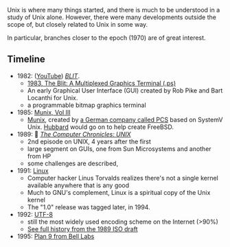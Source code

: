 
Unix is where many things started, and there is much to be understood in a study of Unix alone. However, there were many developments outside the scope of, but closely related to Unix in some way.

In particular, branches closer to the epoch (1970) are of great interest.

## Timeline

* 1982: ([YouTube](https://www.youtube.com/watch?v=Pr1XXvSaVUQ)) [_BLIT_](https://techchannel.att.com/playvideo/2012/08/27/AT&T-Archives-BLIT-UNIX-GUI).
  * [1983, The Blit: A Multiplexed Graphics Terminal (.ps)](https://9p.io/cm/cs/doc/83/mpx.ps.gz)
  * An early Graphical User Interface (GUI) created by Rob Pike and Bart Locanthi for Unix.
  * a programmable bitmap graphics terminal
* 1985: [Munix, Vol III](https://archive.org/details/h42_PCS_MUNIX_Volume_III/mode/2up)
  * [Munix](https://de.wikipedia.org/wiki/MUNIX), created by [a German company called PCS](https://en.wikipedia.org/wiki/Periphere_Computer_Systeme) based on SystemV Unix. [Hubbard](https://en.wikipedia.org/wiki/Jordan_Hubbard) would go on to help create FreeBSD.
* 1989: 📼 [_The Computer Chronicles: UNIX_](https://archive.org/details/unix_2)
  * 2nd episode on UNIX, 4 years after the first
  * large segment on GUIs, one from Sun Microsystems and another from HP
  * some challenges are described,
* 1991: [Linux](https://www.kernel.org/)
  * Computer hacker Linus Torvalds realizes there's not a single kernel available anywhere that is any good
  * Much to GNU's complement, Linux is a spiritual copy of the Unix kernel
  * The "1.0" release was tagged later, in 1994.
* 1992: [UTF-8](http://doc.cat-v.org/bell_labs/utf-8_history)
  * still the most widely used encoding scheme on the Internet (>90%)
  * [See full history from the 1989 ISO draft](https://en.wikipedia.org/wiki/UTF-8#History)
* 1995: [Plan 9 from Bell Labs](https://www.usenix.org/legacy/publications/compsystems/1995/sum_pike.pdf)
